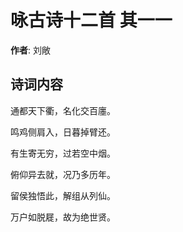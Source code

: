 # 咏古诗十二首  其一一

**作者**: 刘敞

## 诗词内容

通都天下衢，名化交百廛。

鸣鸡侧肩入，日暮掉臂还。

有生寄无穷，过若空中烟。

俯仰异去就，况乃多历年。

留侯独悟此，解组从列仙。

万户如脱屣，故为绝世贤。

